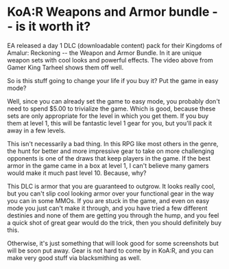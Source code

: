 # KoA:R Weapons and Armor bundle -- is it worth it?



EA released a day 1 DLC (downloadable content) pack for their Kingdoms of Amalur: Reckoning -- the Weapon and Armor Bundle. In it are unique weapon sets with cool looks and powerful effects. The video above from Gamer King Tarheel shows them off well.

So is this stuff going to change your life if you buy it? Put the game in easy mode?

Well, since you can already set the game to easy mode, you probably don't need to spend $5.00 to trivialize the game. Which is good, because these sets are only appropriate for the level in which you get them. If you buy them at level 1, this will be fantastic level 1 gear for you, but you'll pack it away in a few levels.

This isn't necessarily a bad thing. In this RPG like most others in the genre, the hunt for better and more impressive gear to take on more challenging opponents is one of the draws that keep players in the game. If the best armor in the game came in a box at level 1, I can't believe many gamers would make it much past level 10. Because, why?

This DLC is armor that you are guaranteed to outgrow. It looks really cool, but you can't slip cool looking armor over your functional gear in the way you can in some MMOs. If you are stuck in the game, and even on easy mode you just can't make it through, and you have tried a few different destinies and none of them are getting you through the hump, and you feel a quick shot of great gear would do the trick, then you should definitely buy this.

Otherwise, it's just something that will look good for some screenshots but will be soon put away. Gear is not hard to come by in KoA:R, and you can make very good stuff via blacksmithing as well.

